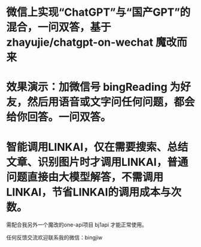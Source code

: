 # 微信上实现“ChatGPT”与“国产GPT”的混合，一问双答，基于 zhayujie/chatgpt-on-wechat 魔改而来

# 效果演示：加微信号 bingReading 为好友，然后用语音或文字问任何问题，都会给你回答。一问双答。

# 智能调用LINKAI，仅在需要搜索、总结文章、识别图片时才调用LINKAI，普通问题直接由大模型解答，不需调用LINKAI，节省LINKAI的调用成本与次数。

需配合我另外一个魔改的one-api项目 bj1api 才能正常使用。

任何反馈交流欢迎联系我的微信：bingjiw
